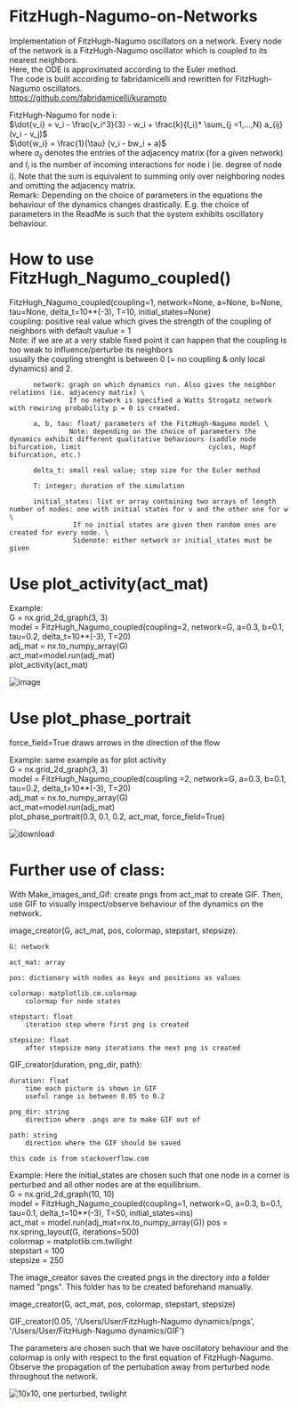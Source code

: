 # FitzHugh-Nagumo-on-Networks
Implementation of FitzHugh-Nagumo oscillators on a network.
Every node of the network is a FitzHugh-Nagumo oscillator which is coupled to its nearest neighbors. \
Here, the ODE is approximated according to the Euler method. \
The code is built according to fabridamicelli and rewritten for FitzHugh-Nagumo oscillators. \
https://github.com/fabridamicelli/kuramoto

FitzHugh-Nagumo for node i: \
$\dot{v_i} = v_i - \frac{v_i^3}{3} - w_i + \frac{k}{I_i}* \sum_{j =1,...,N} a_{ij} (v_i - v_j)$ \
$\dot{w_i} = \frac{1}{\tau} (v_i - bw_i + a)$ \
where $a_{ij}$ denotes the entries of the adjacency matrix (for a given network) and $I_i$ is the number of incoming interactions for node i (ie. degree of node i). Note that the sum is equivalent to summing only over neighboring nodes and omitting the adjacency matrix. \
Remark: Depending on the choice of parameters in the equations the behaviour of the dynamics changes drastically. E.g. the choice of parameters in the ReadMe is such that the system exhibits oscillatory behaviour.

# How to use FitzHugh_Nagumo_coupled()
FitzHugh_Nagumo_coupled(coupling=1, network=None, a=None, b=None, tau=None, delta_t=10**(-3), T=10, initial_states=None) \
          coupling: positive real value which gives the strength of the coupling of neighbors with default vaulue = 1\
                   Note: if we are at a very stable fixed point it can happen that the coupling is too weak to influence/perturbe its neighbors \
                   usually the coupling strenght is between 0 (= no coupling & only local dynamics) and 2.
                
          network: graph on which dynamics run. Also gives the neighbor relations (ie. adjacency matrix) \
                   If no network is specified a Watts Strogatz network with rewiring probability p = 0 is created.
         
          a, b, tau: float/ parameters of the FitzHugh-Nagumo model \
                   Note: depending on the choice of parameters the dynamics exhibit different qualitative behaviours (saddle node bifurcation, limit                                cycles, Hopf bifurcation, etc.)

          delta_t: small real value; step size for the Euler method 

          T: integer; duration of the simulation

          initial_states: list or array containing two arrays of length number of nodes: one with initial states for v and the other one for w \
                    If no initial states are given then random ones are created for every node. \
                    Sidenote: either network or initial_states must be given
          

# Use plot_activity(act_mat)
Example: \
G = nx.grid_2d_graph(3, 3) \
model = FitzHugh_Nagumo_coupled(coupling=2, network=G, a=0.3, b=0.1, tau=0.2, delta_t=10**(-3), T=20) \
adj_mat = nx.to_numpy_array(G) \
act_mat=model.run(adj_mat) \
plot_activity(act_mat)


![image](https://user-images.githubusercontent.com/104760326/188576765-893c7b97-43e5-458e-85de-4273d5efa95b.png)


# Use plot_phase_portrait
force_field=True draws arrows in the direction of the flow 

Example: same example as for plot activity \
          G = nx.grid_2d_graph(3, 3) \
          model = FitzHugh_Nagumo_coupled(coupling
          =2, network=G, a=0.3, b=0.1, tau=0.2, delta_t=10**(-3), T=20) \
          adj_mat = nx.to_numpy_array(G) \
          act_mat=model.run(adj_mat) \
          plot_phase_portrait(0.3, 0.1, 0.2, act_mat, force_field=True)
         

![download](https://user-images.githubusercontent.com/104760326/188612773-91fcc9eb-a876-48ba-b8ce-1a9c740a492f.png)


# Further use of class: 
With Make_images_and_Gif: create pngs from act_mat to create GIF. Then, use GIF to visually inspect/observe behaviour of the dynamics on the network. 

image_creator(G, act_mat, pos, colormap, stepstart, stepsize):

    
    G: network
    
    act_mat: array
    
    pos: dictionary with nodes as keys and positions as values
    
    colormap: matplotlib.cm.colormap
        colormap for node states
        
    stepstart: float
        iteration step where first png is created
    
    stepsize: float
        after stepsize many iterations the next png is created
    
    
   
GIF_creator(duration, png_dir, path):

    
    duration: float
        time each picture is shown in GIF
        useful range is between 0.05 to 0.2 
        
    png_dir: string
        direction where .pngs are to make GIF out of
    
    path: string
        direction where the GIF should be saved
        
    this code is from stackoverflow.com
    
    
    
    
Example: Here the initial_states are chosen such that one node in a corner is perturbed and all other nodes are at the equilibrium. \
G = nx.grid_2d_graph(10, 10) \
model = FitzHugh_Nagumo_coupled(coupling=1, network=G, a=0.3, b=0.1, tau=0.1, delta_t=10**(-3), T=50, initial_states=ins) \
act_mat = model.run(adj_mat=nx.to_numpy_array(G))
pos = nx.spring_layout(G, iterations=500) \
colormap = matplotlib.cm.twilight \
stepstart = 100 \
stepsize = 250 

The image_creator saves the created pngs in the directory into a folder named "pngs". This folder has to be created beforehand manually. 


image_creator(G, act_mat, pos, colormap, stepstart, stepsize)

GIF_creator(0.05, '/Users/User/FitzHugh-Nagumo dynamics/pngs', '/Users/User/FitzHugh-Nagumo dynamics/GIF')


The parameters are chosen such that we have oscillatory behaviour and the colormap is only with respect to the first equation of FitzHugh-Nagumo. \
Observe the propagation of the pertubation away from perturbed node throughout the network.


![10x10, one perturbed, twilight](https://user-images.githubusercontent.com/104760326/188586292-599d7e96-57f2-4e70-a445-8ad671d5f781.gif)






